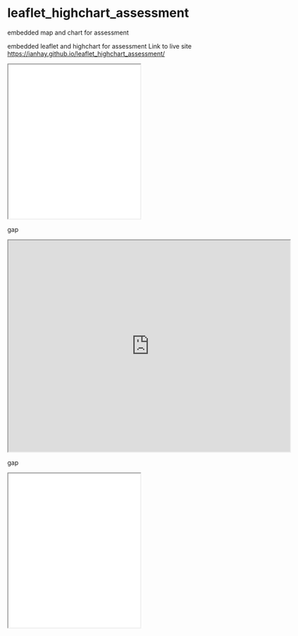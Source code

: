 # leaflet_highchart_assessment
embedded map and chart for assessment

embedded leaflet and highchart for assessment Link to live site https://ianhay.github.io/leaflet_highchart_assessment/

<iframe src=”https://ianhay.github.io/leaflet-map-simple/index.html” width=”90%” height=350></iframe>

gap

<iframe src="https://docs.google.com/spreadsheets/d/1OkrFN5RvGshxefPxXQD4ZSRz9sBR8-vbEzXiWsvYtT0/pubchart?oid=1885533467&format=interactive" width="640" height="480"></iframe>

gap

<iframe src=”https://ianhay.github.io/highcharts-scatter-csv/” width=”90%” height=350></iframe> 

